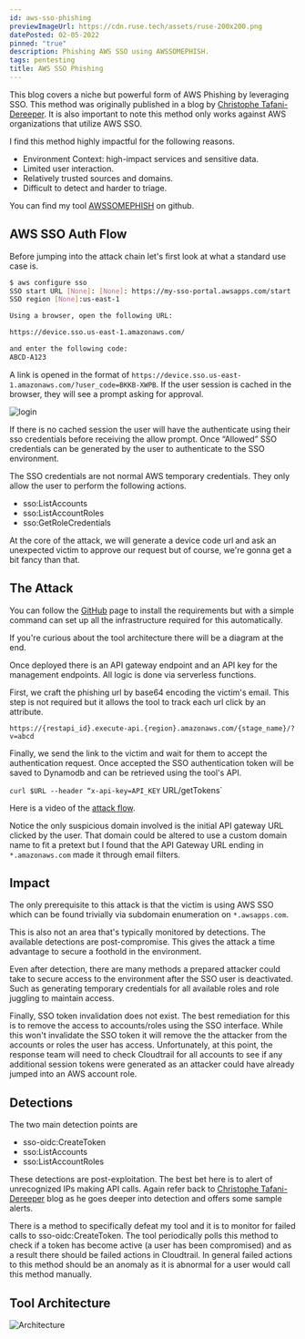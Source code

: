```yaml
---
id: aws-sso-phishing
previewImageUrl: https://cdn.ruse.tech/assets/ruse-200x200.png
datePosted: 02-05-2022
pinned: "true"
description: Phishing AWS SSO using AWSSOMEPHISH.
tags: pentesting
title: AWS SSO Phishing
---
```


This blog covers a niche but powerful form of AWS Phishing by leveraging SSO. This method was originally published in a blog by [Christophe Tafani-Dereeper](https://blog.christophetd.fr/phishing-for-aws-credentials-via-aws-sso-device-code-authentication/). It is also important to note this method only works against AWS organizations that utilize AWS SSO.

I find this method highly impactful for the following reasons.

- Environment Context: high-impact services and sensitive data.
- Limited user interaction.
- Relatively trusted sources and domains.
- Difficult to detect and harder to triage.

You can find my tool [AWSSOMEPHISH](https://github.com/sebastian-mora/awsssome_phish) on github.

## AWS SSO Auth Flow

Before jumping into the attack chain let's first look at what a standard use case is.

```bash
$ aws configure sso
SSO start URL [None]: [None]: https://my-sso-portal.awsapps.com/start
SSO region [None]:us-east-1

Using a browser, open the following URL:

https://device.sso.us-east-1.amazonaws.com/

and enter the following code:
ABCD-A123
```

A link is opened in the format of `https://device.sso.us-east-1.amazonaws.com/?user_code=BKKB-XWPB`. If the user session is cached in the browser, they will see a prompt asking for approval.

![login](https://cdn.ruse.tech/imgs/awssomephish/login.png)

If there is no cached session the user will have the authenticate using their sso credentials before receiving the allow prompt. Once “Allowed” SSO credentials can be generated by the user to authenticate to the SSO environment.

The SSO credentials are not normal AWS temporary credentials. They only allow the user to perform the following actions.

- sso:ListAccounts
- sso:ListAccountRoles
- sso:GetRoleCredentials

At the core of the attack, we will generate a device code url and ask an unexpected victim to approve our request but of course, we're gonna get a bit fancy than that.

## The Attack

You can follow the [GitHub](https://github.com/sebastian-mora/awsssome_phish) page to install the requirements but with a simple command can set up all the infrastructure required for this automatically.

If you're curious about the tool architecture there will be a diagram at the end.

Once deployed there is an API gateway endpoint and an API key for the management endpoints. All logic is done via serverless functions.

First, we craft the phishing url by base64 encoding the victim's email. This step is not required but it allows the tool to track each url click by an attribute.

`https://{restapi_id}.execute-api.{region}.amazonaws.com/{stage_name}/?v=abcd`

Finally, we send the link to the victim and wait for them to accept the authentication request. Once accepted the SSO authentication token will be saved to Dynamodb and can be retrieved using the tool's API.

`curl $URL --header “x-api-key=API_KEY` URL/getTokens`

Here is a video of the [attack flow](http://www.youtube.com/watch?v=LtwLd4R5jsY).

Notice the only suspicious domain involved is the initial API gateway URL clicked by the user. That domain could be altered to use a custom domain name to fit a pretext but I found that the API Gateway URL ending in `*.amazonaws.com` made it through email filters.

## Impact

The only prerequisite to this attack is that the victim is using AWS SSO which can be found trivially via subdomain enumeration on `*.awsapps.com`.

This is also not an area that's typically monitored by detections. The available detections are post-compromise. This gives the attack a time advantage to secure a foothold in the environment.

Even after detection, there are many methods a prepared attacker could take to secure access to the environment after the SSO user is deactivated. Such as generating temporary credentials for all available roles and role juggling to maintain access.

Finally, SSO token invalidation does not exist. The best remediation for this is to remove the access to accounts/roles using the SSO interface. While this won't invalidate the SSO token it will remove the the attacker from the accounts or roles the user has access. Unfortunately, at this point, the response team will need to check Cloudtrail for all accounts to see if any additional session tokens were generated as an attacker could have already jumped into an AWS account role.

## Detections

The two main detection points are

- sso-oidc:CreateToken
- sso:ListAccounts
- sso:ListAccountRoles

These detections are post-exploitation. The best bet here is to alert of unrecognized IPs making API calls. Again refer back to [Christophe Tafani-Dereeper](https://blog.christophetd.fr/phishing-for-aws-credentials-via-aws-sso-device-code-authentication/) blog as he goes deeper into detection and offers some sample alerts.

There is a method to specifically defeat my tool and it is to monitor for failed calls to sso-oidc:CreateToken. The tool periodically polls this method to check if a token has become active (a user has been compromised) and as a result there should be failed actions in Cloudtrail. In general failed actions to this method should be an anomaly as it is abnormal for a user would call this method manually.

## Tool Architecture

![Architecture](https://cdn.ruse.tech/imgs/awssomephish/arch.png)
